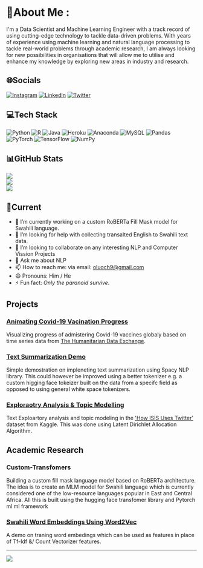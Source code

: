 # 💫About Me :
I'm a Data Scientist and Machine Learning Engineer with a track record of using cutting-edge technology to tackle data-driven problems. With years of experience using machine learning and natural language processing to tackle real-world problems through academic research, I am always looking for new possibilities in organisations that will allow me to utilise and enhance my knowledge by exploring new areas in industry and research.

## 🌐Socials
[![Instagram](https://img.shields.io/badge/Instagram-%23E4405F.svg?logo=Instagram&logoColor=white)](https://instagram.com/joeolang) [![LinkedIn](https://img.shields.io/badge/LinkedIn-%230077B5.svg?logo=linkedin&logoColor=white)](https://www.linkedin.com/in/eoolang-99140b134/') [![Twitter](https://img.shields.io/badge/Twitter-%231DA1F2.svg?logo=Twitter&logoColor=white)](https://twitter.com/olangjoe) 

## 💻Tech Stack
![Python](https://img.shields.io/badge/python-3670A0?style=plastic&logo=python&logoColor=ffdd54) ![R](https://img.shields.io/badge/r-%23276DC3.svg?style=plastic&logo=r&logoColor=white) ![Java](https://img.shields.io/badge/java-%23ED8B00.svg?style=plastic&logo=java&logoColor=white) ![Heroku](https://img.shields.io/badge/heroku-%23430098.svg?style=plastic&logo=heroku&logoColor=white) ![Anaconda](https://img.shields.io/badge/Anaconda-%2344A833.svg?style=plastic&logo=anaconda&logoColor=white) ![MySQL](https://img.shields.io/badge/mysql-%2300f.svg?style=plastic&logo=mysql&logoColor=white) ![Pandas](https://img.shields.io/badge/pandas-%23150458.svg?style=plastic&logo=pandas&logoColor=white) ![PyTorch](https://img.shields.io/badge/PyTorch-%23EE4C2C.svg?style=plastic&logo=PyTorch&logoColor=white) ![TensorFlow](https://img.shields.io/badge/TensorFlow-%23FF6F00.svg?style=plastic&logo=TensorFlow&logoColor=white) ![NumPy](https://img.shields.io/badge/numpy-%23013243.svg?style=plastic&logo=numpy&logoColor=white)

## 📊GitHub Stats
![](https://github-readme-stats.vercel.app/api?username=e-olang&theme=react&hide_border=true&include_all_commits=false&count_private=false)<br/>
![](https://github-readme-streak-stats.herokuapp.com/?user=e-olang&theme=react&hide_border=true)<br/>
![](https://github-readme-stats.vercel.app/api/top-langs/?username=e-olang&theme=react&hide_border=true&include_all_commits=false&count_private=false&layout=compact)

## 🌱Current
- 🔭 I’m currently working on a custom RoBERTa Fill Mask model for Swahili language.
- 🤔 I’m looking for help with collecting transalted English to Swahili text data.
- 👯 I’m looking to collaborate on any interesting NLP and Computer Vission Projects
- 💬 Ask me about NLP
- 📫 How to reach me: via email: oluoch9@gmail.com
- 😄 Pronouns: Him / He
- ⚡ Fun fact: _Only the paranoid survive_.

## Projects

### [Animating Covid-19 Vacination Progress](https://github.com/e-olang/Drafts/tree/master/Visualizations/Covid19%20Vaccination%20Time%20Series)
Visualizing progress of admistering Covid-19 vaccines globaly based on time series data from [The Humanitarian Data Exchange](https://data.humdata.org/dataset/covid-19-vaccinations). 

### [Text Summarization Demo](https://github.com/e-olang/NLP/blob/main/Text%20Summarization/v1.ipynb)
Simple demostration on impleneting text summarization using Spacy NLP library. This could however be improved using a better tokenizer e.g. a custom higging face tokeizer built on the data from a specifc field as opposed to using general white space tokenizers.

### [Exploraotry Analysis & Topic Modelling](https://github.com/e-olang/NLP/blob/main/Topic%20Modelling/topic_modelling_v2.ipynb)
Text Exploartory analysis and topic modeling in the ['How ISIS Uses Twitter'](https://www.kaggle.com/datasets/fifthtribe/how-isis-uses-twitter) dataset from Kaggle. This was done using Latent Dirichlet Allocation Algorithm.

## Academic Research
### Custom-Transfomers
Building a custom fill mask language model based on RoBERTa architecture. The idea is to create an MLM model for Swahili language which is currently considered one of the low-resource languages popular in East and Central Africa. All this is built using the hugging face transfomer library and Pytorch ml ml framework 

### [Swahili Word Embeddings Using Word2Vec](https://github.com/e-olang/NLP/tree/main/Swahili/Word2Vec%20-%20Model)
A demo on traning word embedings which can be used as features in place of Tf-Idf &/ Count Vectorizer features.

---
[![](https://visitcount.itsvg.in/api?id=e-olang&icon=0&color=0)](https://visitcount.itsvg.in)

